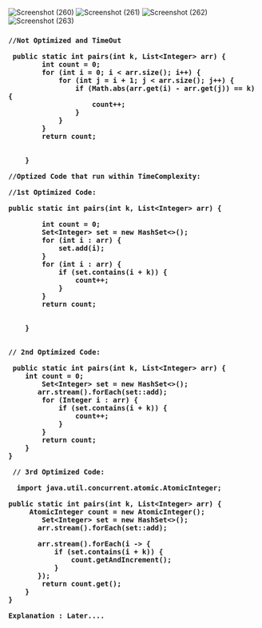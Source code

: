 ![Screenshot (260)](https://user-images.githubusercontent.com/38869235/221002067-80bd8c92-d8cb-48c4-9e83-d40771e94412.png)
![Screenshot (261)](https://user-images.githubusercontent.com/38869235/221002316-e66680c3-65e8-4ebe-b2c1-198d351c7c6b.png)
![Screenshot (262)](https://user-images.githubusercontent.com/38869235/221002465-e42c2750-9b1a-4bba-8908-c18faa1562f4.png)
![Screenshot (263)](https://user-images.githubusercontent.com/38869235/221002583-0e00b1ca-de8f-4aea-bb4f-753f6ea65331.png)

<h3>
  
```Syntax
//Not Optimized and TimeOut

 public static int pairs(int k, List<Integer> arr) {
        int count = 0;
        for (int i = 0; i < arr.size(); i++) {
            for (int j = i + 1; j < arr.size(); j++) {
                if (Math.abs(arr.get(i) - arr.get(j)) == k) {
                    count++;
                }
            }
        }
        return count;
        

    } 
  
//Optized Code that run within TimeComplexity:
  
//1st Optimized Code:
 
public static int pairs(int k, List<Integer> arr) {
        
        int count = 0;
        Set<Integer> set = new HashSet<>();
        for (int i : arr) {
            set.add(i);
        }
        for (int i : arr) {
            if (set.contains(i + k)) {
                count++;
            }
        }
        return count;


    }
  
  
// 2nd Optimized Code:
  
 public static int pairs(int k, List<Integer> arr) {
    int count = 0;
        Set<Integer> set = new HashSet<>();
       arr.stream().forEach(set::add);
        for (Integer i : arr) {
            if (set.contains(i + k)) {
                count++;
            }
        }
        return count;
    }
}
 
 // 3rd Optimized Code: 
  
  import java.util.concurrent.atomic.AtomicInteger;

public static int pairs(int k, List<Integer> arr) {
     AtomicInteger count = new AtomicInteger();
        Set<Integer> set = new HashSet<>();
       arr.stream().forEach(set::add);

       arr.stream().forEach(i -> {
           if (set.contains(i + k)) {
               count.getAndIncrement();
           }
       });
        return count.get();
    }
}
  
Explanation : Later....
  
  
```

